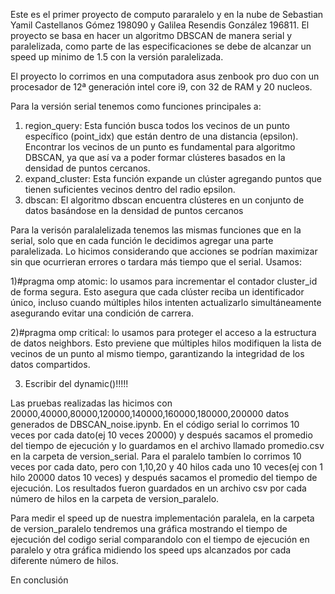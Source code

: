 Este es el primer proyecto de computo pararalelo y en la nube de Sebastian Yamil Castellanos Gómez 198090 y Galilea Resendis González 196811. El proyecto se basa en hacer un algoritmo DBSCAN de manera serial y paralelizada, como parte de las especificaciones se debe de alcanzar un speed up minimo de 1.5 con la versión paralelizada. 

El proyecto lo corrimos en una computadora asus zenbook pro duo con un procesador de 12ª generación intel core i9, con 32 de RAM y 20 nucleos. 

Para la versión serial tenemos como funciones principales a: 
1) region_query: Esta función busca todos los vecinos de un punto específico (point_idx) que están dentro de una distancia (epsilon). Encontrar los vecinos de un punto es fundamental para algoritmo DBSCAN, ya que así va a poder formar clústeres basados en la densidad de puntos cercanos.
2) expand_cluster: Esta función expande un clúster agregando puntos que tienen suficientes vecinos dentro del radio epsilon.
3) dbscan: El algoritmo dbscan encuentra clústeres en un conjunto de datos basándose en la densidad de puntos cercanos

Para la verisón paralalelizada tenemos las mismas funciones que en la serial, solo que en cada función le decidimos agregar una parte paralelizada. Lo hicimos considerando que acciones se podrían maximizar sin que ocurrieran errores o tardara más tiempo que el serial.
Usamos: 

1)#pragma omp atomic: lo usamos para incrementar el contador cluster_id de forma segura. Esto asegura que cada clúster reciba un identificador único, incluso cuando múltiples hilos intenten actualizarlo simultáneamente asegurando evitar una condición de carrera. 

2)#pragma omp critical: lo usamos para proteger el acceso a la estructura de datos neighbors. Esto previene que múltiples hilos modifiquen la lista de vecinos de un punto al mismo tiempo, garantizando la integridad de los datos compartidos.

3) Escribir del dynamic()!!!!!

Las pruebas realizadas las hicimos con 20000,40000,80000,120000,140000,160000,180000,200000 datos generados de DBSCAN_noise.ipynb. En el código serial lo corrimos 10 veces por cada dato(ej 10 veces 20000) y después sacamos el promedio del tiempo de ejecución y lo guardamos en el archivo llamado promedio.csv en la carpeta de version_serial. Para el paralelo tambíen lo corrimos 10 veces por cada dato, pero con 1,10,20 y 40 hilos cada uno 10 veces(ej con 1 hilo 20000 datos 10 veces) y después sacamos el promedio del tiempo de ejecución. Los resultados fueron guardados en un archivo csv por cada número de hilos en la carpeta de version_paralelo. 

Para medir el speed up de nuestra implementación paralela, en la carpeta de version_paralelo tendremos una gráfica mostrando el tiempo de ejecución del codigo serial comparandolo con el tiempo de ejecución en paralelo y otra gráfica midiendo los speed ups alcanzados por cada diferente número de hilos. 

En conclusión 


